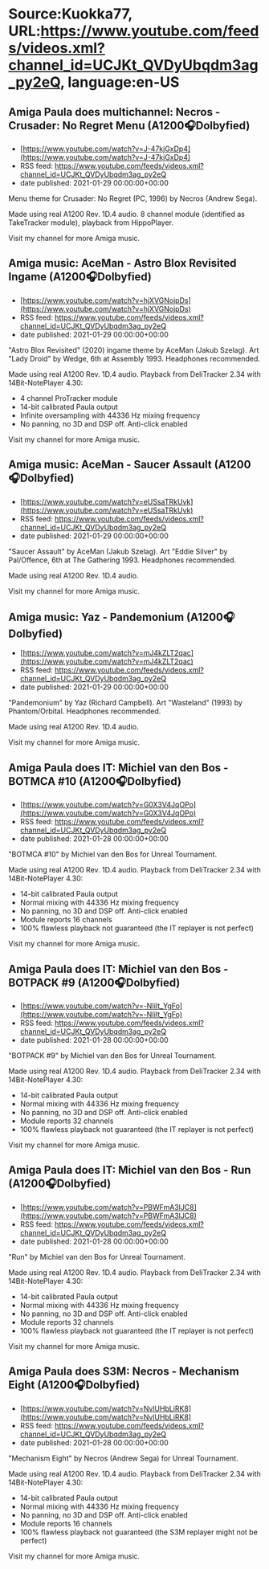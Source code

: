 # Source:Kuokka77, URL:https://www.youtube.com/feeds/videos.xml?channel_id=UCJKt_QVDyUbqdm3ag_py2eQ, language:en-US

## Amiga Paula does multichannel: Necros - Crusader: No Regret Menu (A1200🎧Dolbyfied)
 - [https://www.youtube.com/watch?v=J-47kjGxDp4](https://www.youtube.com/watch?v=J-47kjGxDp4)
 - RSS feed: https://www.youtube.com/feeds/videos.xml?channel_id=UCJKt_QVDyUbqdm3ag_py2eQ
 - date published: 2021-01-29 00:00:00+00:00

Menu theme for Crusader: No Regret (PC, 1996) by Necros (Andrew Sega).

Made using real A1200 Rev. 1D.4 audio. 8 channel module (identified as TakeTracker module), playback from HippoPlayer.

Visit my channel for more Amiga music.

## Amiga music: AceMan - Astro Blox Revisited Ingame (A1200🎧Dolbyfied)
 - [https://www.youtube.com/watch?v=hjXVGNojpDs](https://www.youtube.com/watch?v=hjXVGNojpDs)
 - RSS feed: https://www.youtube.com/feeds/videos.xml?channel_id=UCJKt_QVDyUbqdm3ag_py2eQ
 - date published: 2021-01-29 00:00:00+00:00

"Astro Blox Revisited" (2020) ingame theme by AceMan (Jakub Szelag). Art "Lady Droid" by Wedge, 6th at Assembly 1993. Headphones recommended.

Made using real A1200 Rev. 1D.4 audio. Playback from DeliTracker 2.34 with 14Bit-NotePlayer 4.30:
- 4 channel ProTracker module
- 14-bit calibrated Paula output
- Infinite oversampling with 44336 Hz mixing frequency
- No panning, no 3D and DSP off. Anti-click enabled

Visit my channel for more Amiga music.

## Amiga music: AceMan - Saucer Assault (A1200🎧Dolbyfied)
 - [https://www.youtube.com/watch?v=eUSsaTRkUvk](https://www.youtube.com/watch?v=eUSsaTRkUvk)
 - RSS feed: https://www.youtube.com/feeds/videos.xml?channel_id=UCJKt_QVDyUbqdm3ag_py2eQ
 - date published: 2021-01-29 00:00:00+00:00

"Saucer Assault" by AceMan (Jakub Szelag). Art "Eddie Silver" by Pal/Offence, 6th at The Gathering 1993. Headphones recommended.

Made using real A1200 Rev. 1D.4 audio.

Visit my channel for more Amiga music.

## Amiga music: Yaz - Pandemonium (A1200🎧Dolbyfied)
 - [https://www.youtube.com/watch?v=mJ4kZLT2qac](https://www.youtube.com/watch?v=mJ4kZLT2qac)
 - RSS feed: https://www.youtube.com/feeds/videos.xml?channel_id=UCJKt_QVDyUbqdm3ag_py2eQ
 - date published: 2021-01-29 00:00:00+00:00

"Pandemonium" by Yaz (Richard Campbell). Art "Wasteland" (1993) by Phantom/Orbital. Headphones recommended.

Made using real A1200 Rev. 1D.4 audio.

Visit my channel for more Amiga music.

## Amiga Paula does IT: Michiel van den Bos - BOTMCA #10 (A1200🎧Dolbyfied)
 - [https://www.youtube.com/watch?v=G0X3V4JqOPo](https://www.youtube.com/watch?v=G0X3V4JqOPo)
 - RSS feed: https://www.youtube.com/feeds/videos.xml?channel_id=UCJKt_QVDyUbqdm3ag_py2eQ
 - date published: 2021-01-28 00:00:00+00:00

"BOTMCA #10" by Michiel van den Bos for Unreal Tournament.

Made using real A1200 Rev. 1D.4 audio. Playback from DeliTracker 2.34 with 14Bit-NotePlayer 4.30:
- 14-bit calibrated Paula output
- Normal mixing with 44336 Hz mixing frequency
- No panning, no 3D and DSP off. Anti-click enabled
- Module reports 16 channels
- 100% flawless playback not guaranteed (the IT replayer is not perfect)

Visit my channel for more Amiga music.

## Amiga Paula does IT: Michiel van den Bos - BOTPACK #9 (A1200🎧Dolbyfied)
 - [https://www.youtube.com/watch?v=-NIiIt_YgFo](https://www.youtube.com/watch?v=-NIiIt_YgFo)
 - RSS feed: https://www.youtube.com/feeds/videos.xml?channel_id=UCJKt_QVDyUbqdm3ag_py2eQ
 - date published: 2021-01-28 00:00:00+00:00

"BOTPACK #9" by Michiel van den Bos for Unreal Tournament.

Made using real A1200 Rev. 1D.4 audio. Playback from DeliTracker 2.34 with 14Bit-NotePlayer 4.30:
- 14-bit calibrated Paula output
- Normal mixing with 44336 Hz mixing frequency
- No panning, no 3D and DSP off. Anti-click enabled
- Module reports 32 channels
- 100% flawless playback not guaranteed (the IT replayer is not perfect)

Visit my channel for more Amiga music.

## Amiga Paula does IT: Michiel van den Bos - Run (A1200🎧Dolbyfied)
 - [https://www.youtube.com/watch?v=PBWFmA3lJC8](https://www.youtube.com/watch?v=PBWFmA3lJC8)
 - RSS feed: https://www.youtube.com/feeds/videos.xml?channel_id=UCJKt_QVDyUbqdm3ag_py2eQ
 - date published: 2021-01-28 00:00:00+00:00

"Run" by Michiel van den Bos for Unreal Tournament.

Made using real A1200 Rev. 1D.4 audio. Playback from DeliTracker 2.34 with 14Bit-NotePlayer 4.30:
- 14-bit calibrated Paula output
- Normal mixing with 44336 Hz mixing frequency
- No panning, no 3D and DSP off. Anti-click enabled
- Module reports 32 channels
- 100% flawless playback not guaranteed (the IT replayer is not perfect)

Visit my channel for more Amiga music.

## Amiga Paula does S3M: Necros - Mechanism Eight (A1200🎧Dolbyfied)
 - [https://www.youtube.com/watch?v=NvlUHbLiRK8](https://www.youtube.com/watch?v=NvlUHbLiRK8)
 - RSS feed: https://www.youtube.com/feeds/videos.xml?channel_id=UCJKt_QVDyUbqdm3ag_py2eQ
 - date published: 2021-01-28 00:00:00+00:00

"Mechanism Eight" by Necros (Andrew Sega) for Unreal Tournament.

Made using real A1200 Rev. 1D.4 audio. Playback from DeliTracker 2.34 with 14Bit-NotePlayer 4.30:
- 14-bit calibrated Paula output
- Normal mixing with 44336 Hz mixing frequency
- No panning, no 3D and DSP off. Anti-click enabled
- Module reports 16 channels
- 100% flawless playback not guaranteed (the S3M replayer might not be perfect)

Visit my channel for more Amiga music.

